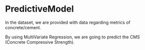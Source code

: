 # PredictiveModel

In the dataset, we are provided with data regarding metrics of concrete/cement.

By using MultiVariate Regression, we are going to predict the CMS (Concrete Compressive Strength). 

